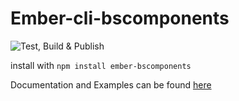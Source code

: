# Ember-cli-bscomponents
![Test, Build & Publish](https://github.com/patricklx/ember-bscomponents/workflows/Test,%20Build%20&%20Publish/badge.svg)

install with
`npm install ember-bscomponents`

Documentation and Examples can be found [here](http://patricklx.github.io/ember-bscomponents/)
